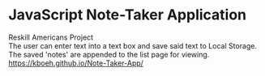 # JavaScript Note-Taker Application
Reskill Americans Project <br>
The user can enter text into a text box and save said text to Local Storage. <br>
The saved 'notes' are appended to the list page for viewing. <br>
https://kboeh.github.io/Note-Taker-App/
